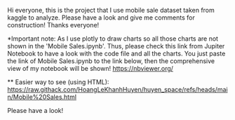 Hi everyone, this is the project that I use mobile sale dataset taken from kaggle to analyze. Please have a look and give me comments for construction! Thanks everyone!

*Important note: As I use plotly to draw charts so all those charts are not shown in the 'Mobile Sales.ipynb'. Thus, please check this link from Jupiter Notebook to have a look with the code file and all the charts. You just paste the link of Mobile Sales.ipynb to the link below, then the comprehensive view of my notebook will be shown! https://nbviewer.org/ 

** Easier way to see (using HTML): https://raw.githack.com/HoangLeKhanhHuyen/huyen_space/refs/heads/main/Mobile%20Sales.html

Please have a look!

